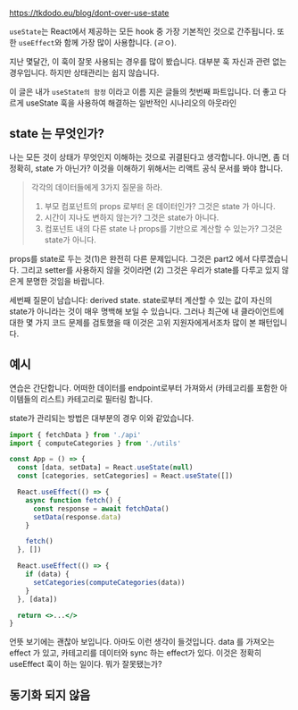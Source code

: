 https://tkdodo.eu/blog/dont-over-use-state


`useState`는 React에서 제공하는 모든 hook 중 가장 기본적인 것으로 간주됩니다. 또한 `useEffect`와 함께 가장 많이 사용합니다. (ㄹㅇ).

지난 몇달간, 이 훅이 잘못 사용되는 경우를 많이 봤습니다. 대부분 훅 자신과 관련 없는 경우입니다. 하지만 상태관리는 쉽지 않습니다.

이 글은 내가 `useState의 함정` 이라고 이름 지은 글들의 첫번째 파트입니다. 
더 좋고 다르게 useState 훅을 사용하여 해결하는 일반적인 시나리오의 아웃라인


## state 는 무엇인가?

나는 모든 것이 상태가 무엇인지 이해하는 것으로 귀결된다고 생각합니다. 아니면, 좀 더 정확히, state 가 아닌가? 이것을 이해하기 위해서는 리액트 공식 문서를 봐야 합니다.

> 각각의 데이터들에게 3가지 질문을 하라.
> 
> 1. 부모 컴포넌트의 props 로부터 온 데이터인가? 그것은 state 가 아니다.
> 2. 시간이 지나도 변하지 않는가? 그것은 state가 아니다.
> 3. 컴포넌트 내의 다른 state 나 props를 기반으로 계산할 수 있는가? 그것은 state가 아니다.

props를 state로 두는 것(1)은 완전히 다른 문제입니다. 그것은 part2 에서 다루겠습니다.
그리고 setter를 사용하지 않을 것이라면 (2) 그것은 우리가 state를 다루고 있지 않은게 분명한 것임을 바랍니다.

세번째 질문이 남습니다: derived state. state로부터 계산할 수 있는 값이 자신의 state가 아니라는 것이 매우 명백해 보일 수 있습니다. 그러나 최근에 내 클라이언트에 대한 몇 가지 코드 문제를 검토했을 때 이것은 고위 지원자에게서조차 많이 본 패턴입니다.

## 예시

연습은 간단합니다. 어떠한 데이터를 endpoint로부터 가져와서 (카테고리를 포함한 아이템들의 리스트) 카테고리로 필터링 합니다.

state가 관리되는 방법은 대부분의 경우 이와 같았습니다.

```jsx
import { fetchData } from './api'
import { computeCategories } from './utils'

const App = () => {
  const [data, setData] = React.useState(null)
  const [categories, setCategories] = React.useState([])

  React.useEffect(() => {
    async function fetch() {
      const response = await fetchData()
      setData(response.data)
    }

    fetch()
  }, [])

  React.useEffect(() => {
    if (data) {
      setCategories(computeCategories(data))
    }
  }, [data])

  return <>...</>
}
```

언뜻 보기에는 괜찮아 보입니다. 아마도 이런 생각이 들것입니다. data 를 가져오는 effect 가 있고, 카테고리를 데이터와 sync 하는 effect가 있다. 
이것은 정확히 useEffect 훅이 하는 일이다. 뭐가 잘못됐는가?

## 동기화 되지 않음

